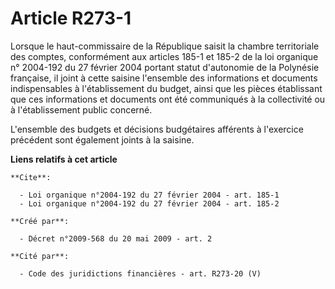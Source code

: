 # Article R273-1

Lorsque le haut-commissaire de la République saisit la chambre territoriale des comptes, conformément aux articles 185-1 et
185-2 de la loi organique n° 2004-192 du 27 février 2004 portant statut d'autonomie de la Polynésie française, il joint à
cette saisine l'ensemble des informations et documents indispensables à l'établissement du budget, ainsi que les pièces
établissant que ces informations et documents ont été communiqués à la collectivité ou à l'établissement public concerné.

L'ensemble des budgets et décisions budgétaires afférents à l'exercice précédent sont également joints à la saisine.

**Liens relatifs à cet article**

	**Cite**:

	  - Loi organique n°2004-192 du 27 février 2004 - art. 185-1
	  - Loi organique n°2004-192 du 27 février 2004 - art. 185-2

	**Créé par**:

	  - Décret n°2009-568 du 20 mai 2009 - art. 2

	**Cité par**:

	  - Code des juridictions financières - art. R273-20 (V)
